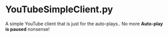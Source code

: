 # YouTubeSimpleClient.py
A simple YouTube client that is just for the auto-plays.. No more **Auto-play is paused** nonsense!
